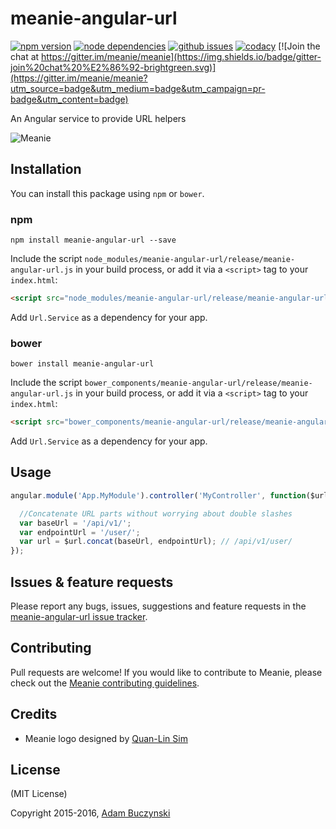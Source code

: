 # meanie-angular-url

[![npm version](https://img.shields.io/npm/v/meanie-angular-url.svg)](https://www.npmjs.com/package/meanie-angular-url)
[![node dependencies](https://david-dm.org/meanie/angular-url.svg)](https://david-dm.org/meanie/angular-url)
[![github issues](https://img.shields.io/github/issues/meanie/angular-url.svg)](https://github.com/meanie/angular-url/issues)
[![codacy](https://img.shields.io/codacy/ec65c86183234042b3525691b8ac8a62.svg)](https://www.codacy.com/app/meanie/angular-url)
[![Join the chat at https://gitter.im/meanie/meanie](https://img.shields.io/badge/gitter-join%20chat%20%E2%86%92-brightgreen.svg)](https://gitter.im/meanie/meanie?utm_source=badge&utm_medium=badge&utm_campaign=pr-badge&utm_content=badge)

An Angular service to provide URL helpers

![Meanie](https://raw.githubusercontent.com/meanie/meanie/master/meanie-logo-full.png)

## Installation

You can install this package using `npm` or `bower`.

### npm

```shell
npm install meanie-angular-url --save
```

Include the script `node_modules/meanie-angular-url/release/meanie-angular-url.js` in your build process, or add it via a `<script>` tag to your `index.html`:

```html
<script src="node_modules/meanie-angular-url/release/meanie-angular-url.js"></script>
```

Add `Url.Service` as a dependency for your app.

### bower

```shell
bower install meanie-angular-url
```

Include the script `bower_components/meanie-angular-url/release/meanie-angular-url.js` in your build process, or add it via a `<script>` tag to your `index.html`:

```html
<script src="bower_components/meanie-angular-url/release/meanie-angular-url.js"></script>
```

Add `Url.Service` as a dependency for your app.

## Usage

```js
angular.module('App.MyModule').controller('MyController', function($url) {

  //Concatenate URL parts without worrying about double slashes
  var baseUrl = '/api/v1/';
  var endpointUrl = '/user/';
  var url = $url.concat(baseUrl, endpointUrl); // /api/v1/user/
});
```

## Issues & feature requests

Please report any bugs, issues, suggestions and feature requests in the [meanie-angular-url issue tracker](https://github.com/meanie/angular-url/issues).

## Contributing

Pull requests are welcome! If you would like to contribute to Meanie, please check out the [Meanie contributing guidelines](https://github.com/meanie/meanie/blob/master/CONTRIBUTING.md).

## Credits

* Meanie logo designed by [Quan-Lin Sim](mailto:quan.lin.sim+meanie@gmail.com)

## License

(MIT License)

Copyright 2015-2016, [Adam Buczynski](http://adambuczynski.com)

